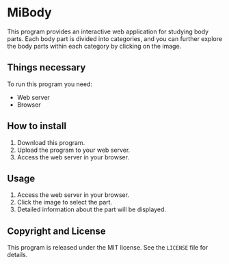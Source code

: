 # MiBody

This program provides an interactive web application for studying body parts. Each body part is divided into categories, and you can further explore the body parts within each category by clicking on the image.

## Things necessary

To run this program you need:

* Web server
* Browser

## How to install

1. Download this program.
2. Upload the program to your web server.
3. Access the web server in your browser.

## Usage

1. Access the web server in your browser.
2. Click the image to select the part.
3. Detailed information about the part will be displayed.

## Copyright and License

This program is released under the MIT license. See the `LICENSE` file for details.

